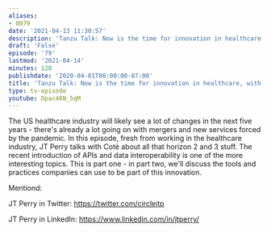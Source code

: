 ```yaml
---
aliases:
- 0079
date: '2021-04-13 11:30:57'
description: 'Tanzu Talk: Now is the time for innovation in healthcare, with JT Perry'
draft: 'False'
episode: '79'
lastmod: '2021-04-14'
minutes: 120
publishdate: '2020-04-01T00:00:00-07:00'
title: 'Tanzu Talk: Now is the time for innovation in healthcare, with JT Perry'
type: tv-episode
youtube: Dpac46N_5qM
---
```


The US healthcare industry will likely see a lot of changes in the next five years - there's already a lot going on with mergers and new services forced by the pandemic. In this episode, fresh from working in the healthcare industry, JT Perry talks with Coté about all that horizon 2 and 3 stuff. The recent introduction of APIs and data interoperability is one of the more interesting topics. This is part one - in part two, we'll discuss the tools and practices companies can use to be part of this innovation.

Mentiond:

JT Perry in Twitter: https://twitter.com/circlejtp

JT Perry in LinkedIn: https://www.linkedin.com/in/jtperry/